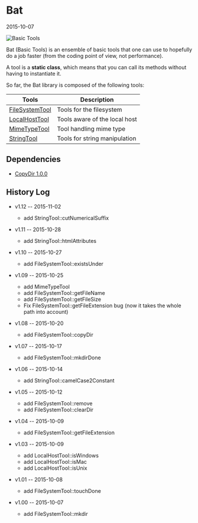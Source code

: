 Bat
==========
2015-10-07


![Basic Tools](http://s18.postimg.org/qhu0b9g5l/bat_web.jpg "Basic Tools")





Bat (Basic Tools) is an ensemble of basic tools that one can use to 
hopefully do a job faster (from the coding point of view, not performance).

A tool is a **static class**, which means that you can call its methods
without having to instantiate it.





So far, the Bat library is composed of the following tools:



Tools       |       Description
----------- | -----------------------
[FileSystemTool]( https://github.com/lingtalfi/Bat/blob/master/FileSystemTool.md )          |       Tools for the filesystem
[LocalHostTool](  https://github.com/lingtalfi/Bat/blob/master/LocalHostTool.md )          |       Tools aware of the local host
[MimeTypeTool](  https://github.com/lingtalfi/Bat/blob/master/MimeTypeTool.md )          |       Tool handling mime type
[StringTool]( https://github.com/lingtalfi/Bat/blob/master/StringTool.md )          |       Tools for string manipulation



Dependencies
------------------

- [CopyDir 1.0.0](https://github.com/lingtalfi/CopyDir)



History Log
------------------
    
    
- v1.12 -- 2015-11-02

    - add StringTool::cutNumericalSuffix
    
        
- v1.11 -- 2015-10-28

    - add StringTool::htmlAttributes    
    
    
- v1.10 -- 2015-10-27

    - add FileSystemTool::existsUnder
    
- v1.09 -- 2015-10-25

    - add MimeTypeTool
    - add FileSystemTool::getFileName
    - add FileSystemTool::getFileSize
    - Fix FileSystemTool::getFileExtension bug (now it takes the whole path into account)
    
    
- v1.08 -- 2015-10-20

    - add FileSystemTool::copyDir
    
- v1.07 -- 2015-10-17

    - add FileSystemTool::mkdirDone
    
    
    
- v1.06 -- 2015-10-14

    - add StringTool::camelCase2Constant
    
    
- v1.05 -- 2015-10-12

    - add FileSystemTool::remove
    - add FileSystemTool::clearDir
    
    
- v1.04 -- 2015-10-09

    - add FileSystemTool::getFileExtension

- v1.03 -- 2015-10-09

    - add LocalHostTool::isWindows
    - add LocalHostTool::isMac
    - add LocalHostTool::isUnix
    
- v1.01 -- 2015-10-08

    - add FileSystemTool::touchDone
    
- v1.00 -- 2015-10-07

    - add FileSystemTool::mkdir